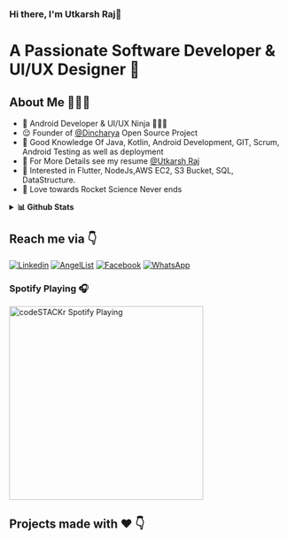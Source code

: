 ### Hi there, I'm Utkarsh Raj👋


# A Passionate Software Developer & UI/UX Designer 🚀 

## About Me 🤷🏻‍♂️

* 📱 Android Developer &  UI/UX Ninja 🦹🏻‍♂️ 
* 😌 Founder of [@Dincharya](https://play.google.com/store/apps/details?id=com.dincharya) Open Source Project
* 🐶 Good Knowledge Of Java, Kotlin, Android Development, GIT, Scrum, Android Testing as well as deployment
* 📸 For More Details see my resume [@Utkarsh Raj](https://drive.google.com/drive/u/0/search?q=utkarshcv)
* 📝 Interested in Flutter, NodeJs,AWS EC2, S3 Bucket, SQL, DataStructure.
* 🚀 Love towards Rocket Science Never ends

<details>
  <summary><b>📊 Github Stats</b></summary>
  <p align="center"> <img src="https://github-readme-stats.vercel.app/api?username=coolutkarshraj&count_private=true&show_icons=true&include_all_commits=true%22%20alt=%22Utkarsh%20Raj%20|%20Stats" />
</details>

## Reach me via 👇

[![Linkedin](https://img.shields.io/badge/LinkedIn-blue.svg?style=for-the-badge&logo=linkedin)](https://www.linkedin.com/in/utkarsh-raj-cpr/)
[![AngelList](https://img.shields.io/badge/AngelList-green.svg?style=for-the-badge&logo=AngelList)](https://angel.co/u/utkarshraj)
[![Facebook](https://img.shields.io/badge/Facebook-pink.svg?style=for-the-badge&logo=Facebook)](https://www.facebook.com/utkarsh.raj.73744/)
[![WhatsApp](https://img.shields.io/badge/Whatsapp-red.svg?style=for-the-badge&logo=Whatsapp)](https://api.whatsapp.com/send?phone=8825383940&text=Utkarsh%20Raj%20-:%20Senior%20Software%20Developer%20At%20EngineCAL)


### Spotify Playing 🎧

[<img src="https://now-playing-codestackr.vercel.app/api/spotify-playing" alt="codeSTACKr Spotify Playing" width="350" />](https://www.youtube.com/watch?v=7PzwOiW8-n0)

## Projects made with ❤️ 👇

